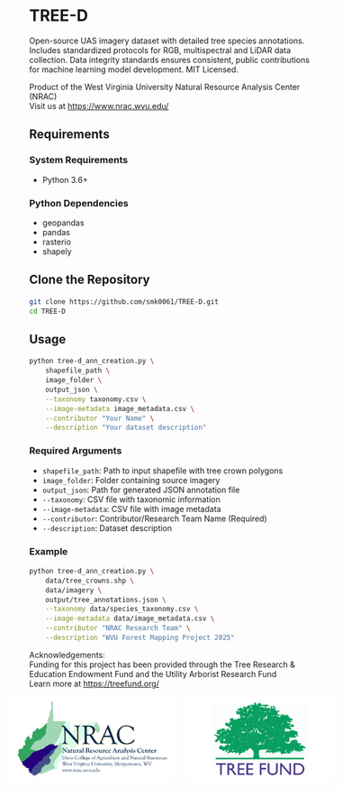 # TREE-D
Open-source UAS imagery dataset with detailed tree species annotations. Includes standardized protocols for RGB, multispectral and LiDAR data collection. Data integrity standards ensures consistent, public contributions for machine learning model development. MIT Licensed.

Product of the West Virginia University Natural Resource Analysis Center (NRAC)<br>
Visit us at https://www.nrac.wvu.edu/

## Requirements
### System Requirements
- Python 3.6+

### Python Dependencies
- geopandas
- pandas
- rasterio
- shapely

## Clone the Repository
```bash
git clone https://github.com/smk0061/TREE-D.git
cd TREE-D
```

## Usage
```bash
python tree-d_ann_creation.py \
    shapefile_path \
    image_folder \
    output_json \
    --taxonomy taxonomy.csv \
    --image-metadata image_metadata.csv \
    --contributor "Your Name" \
    --description "Your dataset description"
```

### Required Arguments
- `shapefile_path`: Path to input shapefile with tree crown polygons
- `image_folder`: Folder containing source imagery
- `output_json`: Path for generated JSON annotation file
- `--taxonomy`: CSV file with taxonomic information
- `--image-metadata`: CSV file with image metadata
- `--contributor`: Contributor/Research Team Name (Required)
- `--description`: Dataset description

### Example
```bash
python tree-d_ann_creation.py \
    data/tree_crowns.shp \
    data/imagery \
    output/tree_annotations.json \
    --taxonomy data/species_taxonomy.csv \
    --image-metadata data/image_metadata.csv \
    --contributor "NRAC Research Team" \
    --description "WVU Forest Mapping Project 2025"
```

Acknowledgements:<br>
Funding for this project has been provided through the Tree Research & Education Endowment Fund and the Utility Arborist Research Fund<br>
Learn more at https://treefund.org/

<div style="display: flex; justify-content: center; align-items: center; gap: 20px;">
    <img src="repo_imgs/NRAC_Davis_Logo2025_Smaller.jpg" alt="NRAC Logo" height="150" style="max-width: 300px; object-fit: contain;"/>
    <img src="repo_imgs/TREE-Fund-Logo-No-Tag-3_2-1-784x445.png" alt="TREEFund Logo" height="150" style="max-width: 300px; object-fit: contain;"/>
</div>
